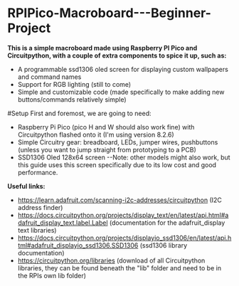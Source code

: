 # RPIPico-Macroboard---Beginner-Project
**This is a simple macroboard made using Raspberry PI Pico and Circuitpython, with a couple of extra components to spice it up, such as:**
- A programmable ssd1306 oled screen for displaying custom wallpapers and command names
- Support for RGB lighting (still to come)
- Simple and customizable code (made specifically to make adding new buttons/commands relatively simple)

#Setup
First and foremost, we are going to need:
- Raspberry Pi Pico (pico H and W should also work fine) with Circuitpython flashed onto it (I'm using version 8.2.6)
- Simple Circuitry gear: breadboard, LEDs, jumper wires, pushbuttons (unless you want to jump straight from prototyping to a PCB)
- SSD1306 Oled 128x64 screen --Note: other models might also work, but this guide uses this screen specifically due to its low cost and good performance.

**Useful links:**
- https://learn.adafruit.com/scanning-i2c-addresses/circuitpython (I2C address finder)
- https://docs.circuitpython.org/projects/display_text/en/latest/api.html#adafruit_display_text.label.Label (documentation for the adafruit_display text libraries)
- https://docs.circuitpython.org/projects/displayio_ssd1306/en/latest/api.html#adafruit_displayio_ssd1306.SSD1306 (ssd1306 library documentation)
- https://circuitpython.org/libraries (download of all Circuitpython libraries, they can be found beneath the "lib" folder and need to be in the RPIs own lib folder)
